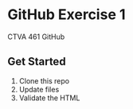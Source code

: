 # GitHub Exercise 1 

CTVA 461 GitHub 

## Get Started 

1. Clone this repo
2. Update files
3. Validate the HTML